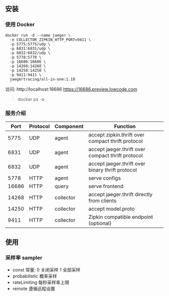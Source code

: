 ## 安装

### 使用 Docker

```shell
docker run -d --name jaeger \
  -e COLLECTOR_ZIPKIN_HTTP_PORT=9411 \
  -p 5775:5775/udp \
  -p 6831:6831/udp \
  -p 6832:6832/udp \
  -p 5778:5778 \
  -p 16686:16686 \
  -p 14268:14268 \
  -p 14250:14250 \
  -p 9411:9411 \
  jaegertracing/all-in-one:1.18
```

访问: http://localhost:16686 https://16686.preview.lowcode.com

> docker ps -a

### 服务介绍

| Port  | Protocol | Component | Function                                          |
| ----- | -------- | --------- | ------------------------------------------------- |
| 5775  | UDP      | agent     | accept zipkin.thrift over compact thrift protocol |
| 6831  | UDP      | agent     | accept jaeger.thrift over compact thrift protocol |
| 6832  | UDP      | agent     | accept jaeger.thrift over binary thrift protocol  |
| 5778  | HTTP     | agent     | serve configs                                     |
| 16686 | HTTP     | query     | serve frontend                                    |
| 14268 | HTTP     | collector | accept jaeger.thrift directly from clients        |
| 14250 | HTTP     | collector | accept model.proto                                |
| 9411  | HTTP     | collector | Zipkin compatible endpoint (optional)             |

## 使用

### 采样率 sampler

- const 常量: 0 关闭采样 1 全部采样
- probabilistic 概率采样
- rateLimiting 每秒采样率上限
- remote 遵循远程设置
